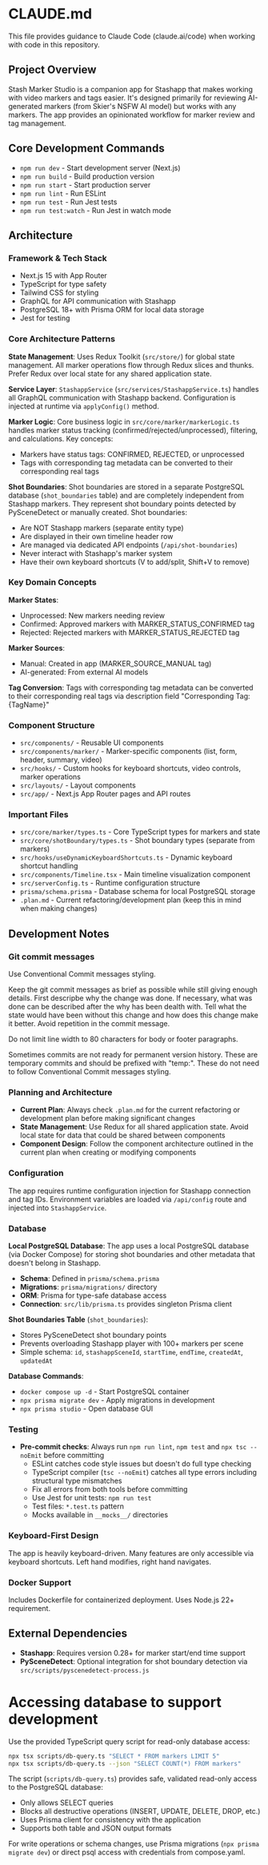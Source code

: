 # CLAUDE.md

This file provides guidance to Claude Code (claude.ai/code) when working with code in this repository.

## Project Overview

Stash Marker Studio is a companion app for Stashapp that makes working with video markers and tags easier. It's designed primarily for reviewing AI-generated markers (from Skier's NSFW AI model) but works with any markers. The app provides an opinionated workflow for marker review and tag management.

## Core Development Commands

- `npm run dev` - Start development server (Next.js)
- `npm run build` - Build production version
- `npm run start` - Start production server
- `npm run lint` - Run ESLint
- `npm run test` - Run Jest tests
- `npm run test:watch` - Run Jest in watch mode

## Architecture

### Framework & Tech Stack

- Next.js 15 with App Router
- TypeScript for type safety
- Tailwind CSS for styling
- GraphQL for API communication with Stashapp
- PostgreSQL 18+ with Prisma ORM for local data storage
- Jest for testing

### Core Architecture Patterns

**State Management**: Uses Redux Toolkit (`src/store/`) for global state management. All marker operations flow through Redux slices and thunks. Prefer Redux over local state for any shared application state.

**Service Layer**: `StashappService` (`src/services/StashappService.ts`) handles all GraphQL communication with Stashapp backend. Configuration is injected at runtime via `applyConfig()` method.

**Marker Logic**: Core business logic in `src/core/marker/markerLogic.ts` handles marker status tracking (confirmed/rejected/unprocessed), filtering, and calculations. Key concepts:

- Markers have status tags: CONFIRMED, REJECTED, or unprocessed
- Tags with corresponding tag metadata can be converted to their corresponding real tags

**Shot Boundaries**: Shot boundaries are stored in a separate PostgreSQL database (`shot_boundaries` table) and are completely independent from Stashapp markers. They represent shot boundary points detected by PySceneDetect or manually created. Shot boundaries:

- Are NOT Stashapp markers (separate entity type)
- Are displayed in their own timeline header row
- Are managed via dedicated API endpoints (`/api/shot-boundaries`)
- Never interact with Stashapp's marker system
- Have their own keyboard shortcuts (V to add/split, Shift+V to remove)

### Key Domain Concepts

**Marker States**:

- Unprocessed: New markers needing review
- Confirmed: Approved markers with MARKER_STATUS_CONFIRMED tag
- Rejected: Rejected markers with MARKER_STATUS_REJECTED tag

**Marker Sources**:

- Manual: Created in app (MARKER_SOURCE_MANUAL tag)
- AI-generated: From external AI models

**Tag Conversion**: Tags with corresponding tag metadata can be converted to their corresponding real tags via description field "Corresponding Tag: {TagName}"

### Component Structure

- `src/components/` - Reusable UI components
- `src/components/marker/` - Marker-specific components (list, form, header, summary, video)
- `src/hooks/` - Custom hooks for keyboard shortcuts, video controls, marker operations
- `src/layouts/` - Layout components
- `src/app/` - Next.js App Router pages and API routes

### Important Files

- `src/core/marker/types.ts` - Core TypeScript types for markers and state
- `src/core/shotBoundary/types.ts` - Shot boundary types (separate from markers)
- `src/hooks/useDynamicKeyboardShortcuts.ts` - Dynamic keyboard shortcut handling
- `src/components/Timeline.tsx` - Main timeline visualization component
- `src/serverConfig.ts` - Runtime configuration structure
- `prisma/schema.prisma` - Database schema for local PostgreSQL storage
- `.plan.md` - Current refactoring/development plan (keep this in mind when making changes)

## Development Notes

### Git commit messages

Use Conventional Commit messages styling.

Keep the git commit messages as brief as possible while still giving enough details. First descripbe why the change was done. If necessary, what was done can be described after the why has been dealth with. Tell what the state would have been without this change and how does this change make it better. Avoid repetition in the commit message.

Do not limit line width to 80 characters for body or footer paragraphs.

Sometimes commits are not ready for permanent version history. These are temporary commits and should be prefixed with "temp:". These do not need to follow Conventional Commit messages styling.

### Planning and Architecture

- **Current Plan**: Always check `.plan.md` for the current refactoring or development plan before making significant changes
- **State Management**: Use Redux for all shared application state. Avoid local state for data that could be shared between components
- **Component Design**: Follow the component architecture outlined in the current plan when creating or modifying components

### Configuration

The app requires runtime configuration injection for Stashapp connection and tag IDs. Environment variables are loaded via `/api/config` route and injected into `StashappService`.

### Database

**Local PostgreSQL Database**: The app uses a local PostgreSQL database (via Docker Compose) for storing shot boundaries and other metadata that doesn't belong in Stashapp.

- **Schema**: Defined in `prisma/schema.prisma`
- **Migrations**: `prisma/migrations/` directory
- **ORM**: Prisma for type-safe database access
- **Connection**: `src/lib/prisma.ts` provides singleton Prisma client

**Shot Boundaries Table** (`shot_boundaries`):
- Stores PySceneDetect shot boundary points
- Prevents overloading Stashapp player with 100+ markers per scene
- Simple schema: `id`, `stashappSceneId`, `startTime`, `endTime`, `createdAt`, `updatedAt`

**Database Commands**:
- `docker compose up -d` - Start PostgreSQL container
- `npx prisma migrate dev` - Apply migrations in development
- `npx prisma studio` - Open database GUI

### Testing

- **Pre-commit checks**: Always run `npm run lint`, `npm test` and `npx tsc --noEmit` before committing
  - ESLint catches code style issues but doesn't do full type checking
  - TypeScript compiler (`tsc --noEmit`) catches all type errors including structural type mismatches
  - Fix all errors from both tools before committing
  - Use Jest for unit tests: `npm run test`
  - Test files: `*.test.ts` pattern
  - Mocks available in `__mocks__/` directories

### Keyboard-First Design

The app is heavily keyboard-driven. Many features are only accessible via keyboard shortcuts. Left hand modifies, right hand navigates.

### Docker Support

Includes Dockerfile for containerized deployment. Uses Node.js 22+ requirement.

## External Dependencies

- **Stashapp**: Requires version 0.28+ for marker start/end time support
- **PySceneDetect**: Optional integration for shot boundary detection via `src/scripts/pyscenedetect-process.js`

# Accessing database to support development

Use the provided TypeScript query script for read-only database access:

```bash
npx tsx scripts/db-query.ts "SELECT * FROM markers LIMIT 5"
npx tsx scripts/db-query.ts --json "SELECT COUNT(*) FROM markers"
```

The script (`scripts/db-query.ts`) provides safe, validated read-only access to the PostgreSQL database:
- Only allows SELECT queries
- Blocks all destructive operations (INSERT, UPDATE, DELETE, DROP, etc.)
- Uses Prisma client for consistency with the application
- Supports both table and JSON output formats

For write operations or schema changes, use Prisma migrations (`npx prisma migrate dev`) or direct psql access with credentials from compose.yaml.
